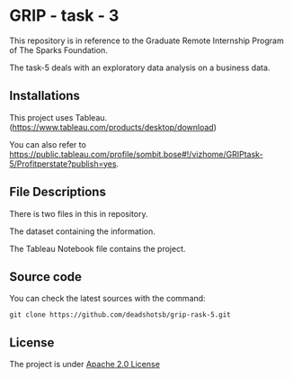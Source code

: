 # GRIP - task - 3 #

This repository is in reference to the Graduate Remote Internship Program of The Sparks Foundation.

The task-5 deals with an exploratory data analysis on a business data.

## Installations ## 

This project uses Tableau. (https://www.tableau.com/products/desktop/download)

You can also refer to https://public.tableau.com/profile/sombit.bose#!/vizhome/GRIPtask-5/Profitperstate?publish=yes.


##  File Descriptions ##

There is two files in this in repository.

The dataset containing the information.

The Tableau Notebook file contains the project.

## Source code ## 

You can check the latest sources with the command:

`git clone https://github.com/deadshotsb/grip-rask-5.git`


## License ##

The project is under <a href="http://www.apache.org/licenses/LICENSE-2.0" > Apache 2.0 License </a> 
